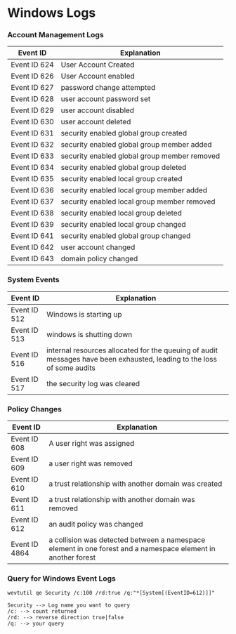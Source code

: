 # Windows Logs

### Account Management Logs

| Event ID      | Explanation                                  |
| ------------- | -------------------------------------------- |
| Event ID 624  | User Account Created                         |
| Event ID 626  | User Account enabled                         |
| Event ID 627  | password change attempted                    |
| Event ID 628  | user account password set                    |
| Event ID 629  | user account disabled                        |
| Event ID 630  | user account deleted                         |
| Event ID 631  | security enabled global group created        |
| Event ID 632  | security enabled global group member added   |
| Event ID 633  | security enabled global group member removed |
| Event ID 634  | security enabled global group deleted        |
| Event ID 635  | security enabled local group created         |
| Event ID 636  | security enabled local group member added    |
| Event ID 637  | security enabled local group member removed  |
| Event ID 638  | security enabled local group deleted         |
| Event ID 639  | security enabled local group changed         |
| Event ID 641  | security enabled global group changed        |
| Event ID 642  | user account changed                         |
| Event ID 643  | domain policy changed                        |

### System Events

| Event ID     | Explanation                                                                                                            |
| ------------ | ---------------------------------------------------------------------------------------------------------------------- |
| Event ID 512 | Windows is starting up                                                                                                 |
| Event ID 513 | windows is shutting down                                                                                               |
| Event ID 516 | internal resources allocated for the queuing of audit messages have been exhausted, leading to the loss of some audits |
| Event ID 517 | the security log was cleared                                                                                           |

### Policy Changes

| Event ID      | Explanation                                                                                                  |
| ------------- | ------------------------------------------------------------------------------------------------------------ |
| Event ID 608  | A user right was assigned                                                                                    |
| Event ID 609  | a user right was removed                                                                                     |
| Event ID 610  | a trust relationship with another domain was created                                                         |
| Event ID 611  | a trust relationship with another domain was removed                                                         |
| Event ID 612  | an audit policy was changed                                                                                  |
| Event ID 4864 | a collision was detected between a namespace element in one forest and a namespace element in another forest |

### Query for Windows Event Logs&#x20;

```
wevtutil qe Security /c:100 /rd:true /q:"*[System[(EventID=612)]]"

Security --> Log name you want to query
/c: --> count returned
/rd: --> reverse direction true|false
/q: --> your query
```
